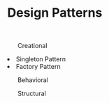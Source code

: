 <h1 text-align='center'>Design Patterns</h1>
</br>
<ol>Creational</ol>
  <li>Singleton Pattern</li>
  <li>Factory Pattern</li>
<ol>Behavioral</ol>
<ol>Structural</ol>
